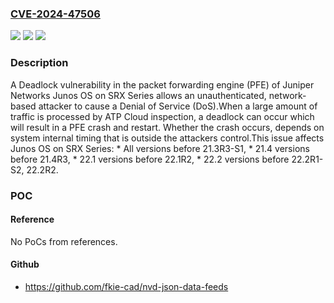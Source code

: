 ### [CVE-2024-47506](https://cve.mitre.org/cgi-bin/cvename.cgi?name=CVE-2024-47506)
![](https://img.shields.io/static/v1?label=Product&message=Junos%20OS&color=blue)
![](https://img.shields.io/static/v1?label=Version&message=0%3C%2021.3R3-S1%20&color=brighgreen)
![](https://img.shields.io/static/v1?label=Vulnerability&message=CWE-833%20Deadlock&color=brighgreen)

### Description

A Deadlock vulnerability in the packet forwarding engine (PFE) of Juniper Networks Junos OS on SRX Series allows an unauthenticated, network-based attacker to cause a Denial of Service (DoS).When a large amount of traffic is processed by ATP Cloud inspection, a deadlock can occur which will result in a PFE crash and restart. Whether the crash occurs, depends on system internal timing that is outside the attackers control.This issue affects Junos OS on SRX Series:  *  All versions before 21.3R3-S1,  *  21.4 versions before 21.4R3,  *  22.1 versions before 22.1R2,  *  22.2 versions before 22.2R1-S2, 22.2R2.

### POC

#### Reference
No PoCs from references.

#### Github
- https://github.com/fkie-cad/nvd-json-data-feeds

